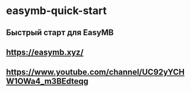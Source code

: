 # easymb-quick-start

## Быстрый старт для EasyMB 
## https://easymb.xyz/
## https://www.youtube.com/channel/UC92yYCHW1OWa4_m3BEdteqg
